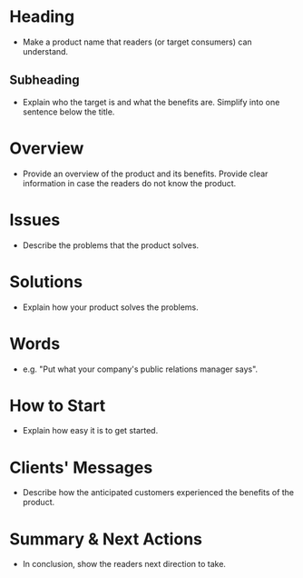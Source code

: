 # Heading
- Make a product name that readers (or target consumers) can understand. 

## Subheading
- Explain who the target is and what the benefits are. Simplify into one sentence below the title.

# Overview
- Provide an overview of the product and its benefits. Provide clear information in case the readers do not know the product.

# Issues
- Describe the problems that the product solves.

# Solutions
- Explain how your product solves the problems.

# Words
- e.g. "Put what your company's public relations manager says".

# How to Start
- Explain how easy it is to get started.

# Clients' Messages
- Describe how the anticipated customers experienced the benefits of the product.

# Summary & Next Actions
- In conclusion, show the readers next direction to take.
